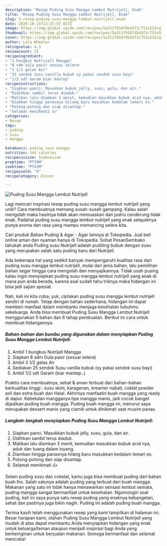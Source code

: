 ```yaml
---
description: "Resep Puding Susu Mangga Lembut Nutrijell, Enak"
title: "Resep Puding Susu Mangga Lembut Nutrijell, Enak"
slug: 5-resep-puding-susu-mangga-lembut-nutrijell-enak
date: 2020-10-15T23:37:57.817Z
image: https://img-global.cpcdn.com/recipes/5a311f9107dbd3f3/751x532cq70/puding-susu-mangga-lembut-nutrijell-foto-resep-utama.jpg
thumbnail: https://img-global.cpcdn.com/recipes/5a311f9107dbd3f3/751x532cq70/puding-susu-mangga-lembut-nutrijell-foto-resep-utama.jpg
cover: https://img-global.cpcdn.com/recipes/5a311f9107dbd3f3/751x532cq70/puding-susu-mangga-lembut-nutrijell-foto-resep-utama.jpg
author: Lela Wheeler
ratingvalue: 4.3
reviewcount: 15
recipeingredient:
- "1 bungkus Nutrijell Mangga"
- "8 sdm Gula pasir sesuai selera"
- "3 1/2 gelas Air"
- "25 sendok Susu vanilla bubuk sy pakai sendok susu bayi"
- "1/2 sdt Garam biar mantep"
recipeinstructions:
- "Siapkan panci. Masukkan bubuk jelly, susu, gula, dan air."
- "Didihkan sambil terus diaduk."
- "Matikan lalu diamkan 3 menit, kemudian masukkan bubuk acid nya, aduk dan tuang dalam loyang."
- "Diamkan hingga panasnya hilang baru masukkan kedalam lemari es."
- "Potong-potong dan siap disantap."
- "Selamat menikmati 👍"
categories:
- Resep
tags:
- puding
- susu
- mangga

katakunci: puding susu mangga 
nutrition: 144 calories
recipecuisine: Indonesian
preptime: "PT39M"
cooktime: "PT43M"
recipeyield: "4"
recipecategory: Dinner

---
```



![Puding Susu Mangga Lembut Nutrijell](https://img-global.cpcdn.com/recipes/5a311f9107dbd3f3/751x532cq70/puding-susu-mangga-lembut-nutrijell-foto-resep-utama.jpg)

Lagi mencari inspirasi resep puding susu mangga lembut nutrijell yang unik? Cara membuatnya memang susah-susah gampang. Kalau salah mengolah maka hasilnya tidak akan memuaskan dan justru cenderung tidak enak. Padahal puding susu mangga lembut nutrijell yang enak selayaknya punya aroma dan rasa yang mampu memancing selera kita.

Cari produk Bahan Puding &amp; Agar - Agar lainnya di Tokopedia. Jual beli online aman dan nyaman hanya di Tokopedia. Sobat PesanSembako tahukah anda Puding susu Nutrijell adalah pudding bubuk dengan susu yang merupakan salah satu puding baru dari Nutrijell.

Ada beberapa hal yang sedikit banyak mempengaruhi kualitas rasa dari puding susu mangga lembut nutrijell, mulai dari jenis bahan, lalu pemilihan bahan segar hingga cara mengolah dan menyajikannya. Tidak usah pusing kalau ingin menyiapkan puding susu mangga lembut nutrijell yang enak di mana pun anda berada, karena asal sudah tahu triknya maka hidangan ini bisa jadi sajian spesial.


Nah, kali ini kita coba, yuk, ciptakan puding susu mangga lembut nutrijell sendiri di rumah. Tetap dengan bahan sederhana, hidangan ini dapat memberi manfaat dalam membantu menjaga kesehatan tubuhmu sekeluarga. Anda bisa membuat Puding Susu Mangga Lembut Nutrijell menggunakan 5 bahan dan 6 tahap pembuatan. Berikut ini cara untuk membuat hidangannya.

<!--inarticleads1-->

##### Bahan-bahan dan bumbu yang digunakan dalam menyiapkan Puding Susu Mangga Lembut Nutrijell:

1. Ambil 1 bungkus Nutrijell Mangga
1. Siapkan 8 sdm Gula pasir (sesuai selera)
1. Ambil 3 1/2 gelas Air
1. Sediakan 25 sendok Susu vanilla bubuk (sy pakai sendok susu bayi)
1. Ambil 1/2 sdt Garam (biar mantep..)


Praktis cara membuatnya, sehat &amp; aman terbuat dari bahan-bahan berkualitas tinggi : susu skim, karagenan, kreamer nabati, coklat powder asli dan extra buah dan Halal. Akhirnya manfaatin buah mangga yang ready di dapur. Kebetulan mangganya tipe mangga manis, jadi cocok banget dijadikan puding buah mangga. Puding buah mangga ini, menurut saya merupakan dessert manis yang ciamik untuk dinikmati saat musim panas. 

<!--inarticleads2-->

##### Langkah-langkah menyiapkan Puding Susu Mangga Lembut Nutrijell:

1. Siapkan panci. Masukkan bubuk jelly, susu, gula, dan air.
1. Didihkan sambil terus diaduk.
1. Matikan lalu diamkan 3 menit, kemudian masukkan bubuk acid nya, aduk dan tuang dalam loyang.
1. Diamkan hingga panasnya hilang baru masukkan kedalam lemari es.
1. Potong-potong dan siap disantap.
1. Selamat menikmati 👍


Selain puding susu dan cokelat, kamu juga bisa membuat puding dari bahan buah lho. Salah satunya adalah puding yang terbuat dari buah mangga. Makanan yang satu ini tidak hanya menawarkan sensasi lembut semata, puding mangga sangat bermanfaat untuk kesehatan. Ngomongin soal puding, kali ini saya punya satu resep puding yang enaknya kebangetan, sehat dan pastinya juga bikin nagih. Puding ini adalah puding buah mangga. 

Terima kasih telah menggunakan resep yang kami tampilkan di halaman ini. Besar harapan kami, olahan Puding Susu Mangga Lembut Nutrijell yang mudah di atas dapat membantu Anda menyiapkan hidangan yang enak untuk keluarga/teman ataupun menjadi inspirasi bagi Anda yang berkeinginan untuk berjualan makanan. Semoga bermanfaat dan selamat mencoba!
